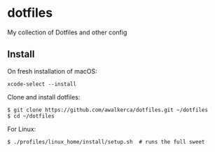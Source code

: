 # dotfiles
My collection of Dotfiles and other config

## Install

On fresh installation of macOS:
```shell
xcode-select --install
```

Clone and install dotfiles:
```shell
$ git clone https://github.com/awalkerca/dotfiles.git ~/dotfiles
$ cd ~/dotfiles
```

For Linux:
```
$ ./profiles/linux_home/install/setup.sh  # runs the full sweet
```
